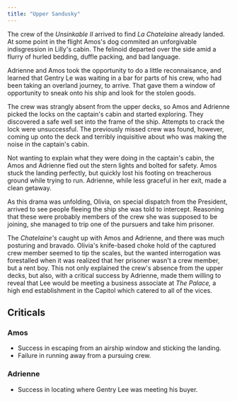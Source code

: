 ```yaml
---
title: "Upper Sandusky"
---
```


The crew of the *Unsinkable II* arrived to find *La Chatelaine* already landed.  At some point in the flight Amos's dog commited an unforgivable indisgression in Lilly's cabin.  The felinoid departed over the side amid a flurry of hurled bedding, duffle packing, and bad language.

Adrienne and Amos took the opportunity to do a little reconnaisance, and learned that Gentry Le was waiting in a bar for parts of his crew, who had been taking an overland journey, to arrive.  That gave them a window of opportunity to sneak onto his ship and look for the stolen goods.

The crew was strangly absent from the upper decks, so Amos and Adrienne picked the locks on the captain's cabin and started exploring.  They discovered a safe well set into the frame of the ship.  Attempts to crack the lock were unsuccessful.  The previously missed crew was found, however, coming up onto the deck and terribly inquisitive about who was making the noise in the captain's cabin.

Not wanting to explain what they were doing in the captain's cabin, the Amos and Adrienne fled out the stern lights and bolted for safety.  Amos stuck the landing perfectly, but quickly lost his footing on treacherous ground while trying to run.  Adrienne, while less graceful in her exit, made a clean getaway.

As this drama was unfolding, Olivia, on special dispatch from the President, arrived to see people fleeing the ship she was told to intercept.  Reasoning that these were probably members of the crew she was supposed to be joining, she managed to trip one of the pursuers and take him prisoner.

The *Chatelaine's* caught up with Amos and Adrienne, and there was much posturing and bravado.  Olivia's knife-based choke hold of the captured crew member seemed to tip the scales, but the wanted interrogation was forestalled when it was realized that her prisoner wasn't a crew member, but a rent boy.  This not only explained the crew's absence from the upper decks, but also, with a critical success by Adrienne, made them willing to reveal that Lee would be meeting a business associate at *The Palace,* a high end establishment in the Capitol which catered to all of the vices.


## Criticals

### Amos

* Success in escaping from an airship window and sticking the landing.
* Failure in running away from a pursuing crew.

### Adrienne

* Success in locating where Gentry Lee was meeting his buyer.